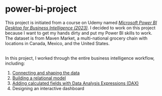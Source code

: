 # power-bi-project

This project is initiated from a course on Udemy named [_Microsoft Power BI Desktop for Business Intelligence (2023)_](https://www.udemy.com/course/microsoft-power-bi-up-running-with-power-bi-desktop/). I decided to work on this project because I want to get my hands dirty and put my Power BI skills to work. 
The dataset is from Maven Market, a multi-national grocery chain with locations in Canada, Mexico, and the United States. 

<br>In this project, I worked through the entire business intelligence workflow, including: 
  1. [Connecting and shaping the data](https://github.com/wuxinge/power-bi-project/tree/7951ba8b08ebd53cc6110cbf56d89e5a60e0a86c/Connecting%20and%20shaping%20the%20data)
  2. [Building a relational model](https://github.com/wuxinge/power-bi-project/tree/3312585d679360ff367ee70b9345d3acbd5bb9fa/Building%20the%20data%20model)
  3. [Adding calculated fields with Data Analysis Expressions (DAX)](https://github.com/wuxinge/power-bi-project/blob/d04a04d08d81a376d697361c8baf843b89fc63af/Adding%20DAX%20Measures/README.md)
  4. Designing an interactive dashboard 
